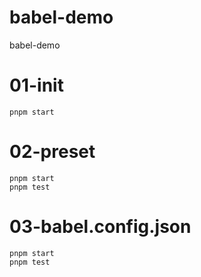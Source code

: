 # babel-demo
babel-demo

# 01-init
```
pnpm start
```

# 02-preset
```
pnpm start
pnpm test
```

# 03-babel.config.json
```
pnpm start
pnpm test
```
